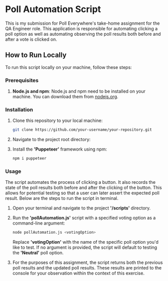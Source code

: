 # Poll Automation Script

This is my submission for Poll Everywhere's take-home assignment for the QA Engineer role. This application is responsible for automating clicking a poll option as well as automating observing the poll results both before and after a vote is clicked on.

## How to Run Locally

To run this script locally on your machine, follow these steps:

### Prerequisites

1. **Node.js and npm**: Node.js and npm need to be installed on your machine. You can download them from [nodejs.org](https://nodejs.org/).

### Installation

1. Clone this repository to your local machine:

   ```bash
   git clone https://github.com/your-username/your-repository.git
   ```

2. Navigate to the project root directory:

3. Install the **'Puppeteer'** framework using npm:

   ```bash
   npm i puppeteer
   ```

### Usage

The script automates the process of clicking a button. It also records the state of the poll results both before and after the clicking of the button. This allows for potential testing so that a user can later assert the expected poll result. Below are the steps to run the script in terminal.

1. Open your terminal and navigate to the project **'/scripts'** directory.
2. Run the **'pollAutomation.js'** script with a specified voting option as a command-line argument:

   ```bash
   node pollAutomation.js <votingOption>
   ```

   Replace **'votingOption'** with the name of the specific poll option you'd like to test. If no argument is provided, the script will default to testing the **'Neutral'** poll option.

3. For the purposes of this assignment, the script returns both the previous poll results and the updated poll results. These results are printed to the console for your observation within the context of this exercise.
